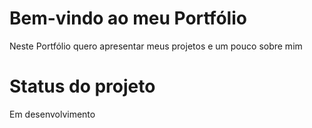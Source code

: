 <h1>Bem-vindo ao meu Portfólio</h1>

Neste Portfólio quero apresentar meus projetos e um pouco sobre mim

<h1>Status do projeto</h1>

Em desenvolvimento
